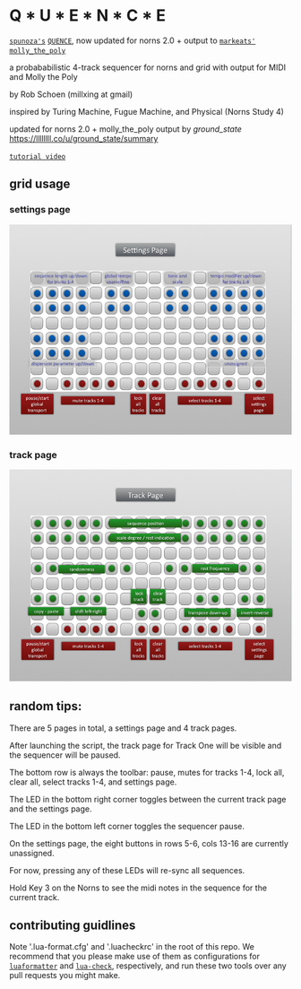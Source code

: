 # Q * U * E * N * C * E

[`spunoza's`] [`QUENCE`], now updated for norns 2.0 + output to [`markeats'`] [`molly_the_poly`]

a probababilistic 4-track sequencer for norns and grid with output for MIDI and Molly the Poly

by Rob Schoen (millxing at gmail)

inspired by Turing Machine, Fugue Machine, and Physical (Norns Study 4)

updated for norns 2.0 + molly_the_poly output by _ground_state_ https://llllllll.co/u/ground_state/summary

[`tutorial video`]

## grid usage

### settings page

![<#Settings page#>](<assets/settings_page.jpg>)

### track page

![<#Track page#>](<assets/track_page.png>)

## random tips:

There are 5 pages in total, a settings page and 4 track pages.

After launching the script, the track page for Track One will be visible and the sequencer will be paused.

The bottom row is always the toolbar: pause, mutes for tracks 1-4, lock all, clear all, select tracks 1-4, and settings page.

The LED in the bottom right corner toggles between the current track page and the settings page.

The LED in the bottom left corner toggles the sequencer pause.

On the settings page, the eight buttons in rows 5-6, cols 13-16 are currently unassigned.

For now, pressing any of these LEDs will re-sync all sequences.

Hold Key 3 on the Norns to see the midi notes in the sequence for the current track.

## contributing guidlines

Note '.lua-format.cfg' and '.luacheckrc' in the root of this repo. We recommend that you please
    make use of them as configurations for [`luaformatter`] and [`lua-check`], respectively,
    and run these two tools over any pull requests you might make.

[`spunoza's`]: https://llllllll.co/u/spunoza/summary

[`QUENCE`]: https://llllllll.co/t/norns-code-review/14851/33?u=ground_state

[`markeats'`]: https://llllllll.co/u/markeats/summary

[`molly_the_poly`]: https://github.com/markwheeler/molly_the_poly

[`tutorial video`]: https://youtu.be/ogu7FdoMybw

[`luaformatter`]: https://github.com/Koihik/LuaFormatter

[`lua-check`]: https://github.com/mpeterv/luacheck
